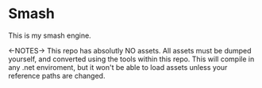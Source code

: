 # Smash
This is my smash engine. 

<-NOTES->
This repo has absolutly NO assets. All assets must be dumped yourself, and converted using the tools within this repo.
This will compile in any .net enviroment, but it won't be able to load assets unless your reference paths are changed. 
